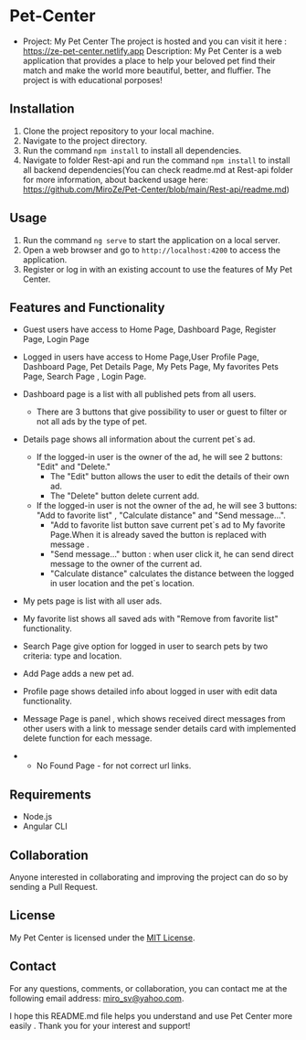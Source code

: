 # Pet-Center
- Project: My Pet Center
The project is hosted and you can visit it here : https://ze-pet-center.netlify.app
Description: My Pet Center is a web application that provides a place to help your beloved pet find their match and make the world more beautiful, better, and fluffier.
            The project is with educational porposes!

## Installation

1. Clone the project repository to your local machine.
2. Navigate to the project directory.
3. Run the command `npm install` to install all dependencies.
4. Navigate to folder Rest-api and run the command `npm install` to install all backend dependencies(You can check readme.md at Rest-api folder for more information, about backend usage here: https://github.com/MiroZe/Pet-Center/blob/main/Rest-api/readme.md)

## Usage
1. Run the command `ng serve` to start the application on a local server.
2. Open a web browser and go to `http://localhost:4200` to access the application.
3. Register or log in with an existing account to use the features of My Pet Center.

## Features and Functionality
- Guest users have access to Home Page, Dashboard Page, Register Page, Login Page
- Logged in users have access to Home Page,User Profile Page, Dashboard Page, Pet Details Page, My Pets Page, My favorites Pets Page, Search Page , Login Page.

- Dashboard page is a list with all published pets from all users.
  - There are 3 buttons that give possibility to user or guest to filter or not all ads by the type of pet.
- Details page shows all information about the current pet`s ad.
  - If the logged-in user is the owner of the ad, he will see 2 buttons: "Edit" and "Delete."
    - The "Edit" button allows the user to edit the details of their own ad.
    - The "Delete" button delete current add.
  - If the logged-in user is not the owner of the ad, he will see 3 buttons: "Add to favorite list" , "Calculate distance" and "Send message...".
    - "Add to favorite list button save current pet`s ad to My favorite Page.When it is already saved the button is replaced with message .
    - "Send message..." button : when user click it, he can send direct message to the owner of the current ad.
    - "Calculate distance" calculates the distance between the logged in user location and the pet`s location.
- My pets page is list with all user ads.
- My favorite list shows all saved ads with "Remove from favorite list" functionality.
- Search Page give option for logged in user to search pets by two criteria: type and location.
- Add Page adds a new pet ad.
- Profile page shows detailed info about logged in user with edit data functionality.
- Message Page is panel , which shows received direct messages from other users with a link to message sender details card with implemented delete function for each message.
- - No Found Page -  for not correct url links.

## Requirements
- Node.js
- Angular CLI

## Collaboration
Anyone interested in collaborating and improving the project can do so by sending a Pull Request.

## License
My Pet Center is licensed under the [MIT License](https://opensource.org/licenses/MIT).

## Contact
For any questions, comments, or collaboration, you can contact me at the following email address: miro_sv@yahoo.com.

I hope this README.md file helps you understand and use  Pet Center more easily . Thank you for your interest and support!

